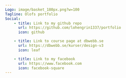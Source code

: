 ```yaml
---
Logo: image/basket_180px.png?w=100
Tagline: Olofs portfolio
Social:
    - title: Link to my github repo
      url: https://github.com/lohengrin1337/portfolio
      icon: github

    - title: Link to course page at dbwebb.se
      url: https://dbwebb.se/kurser/design-v3
      icon: leaf

    - title: Link to my facebook
      url: https://www.facebook.com
      icon: facebook-square
---
```

